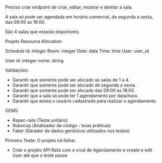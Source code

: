 Preciso criar endpoint de criar, editar, mostrar e deletar a sala.

A sala só pode ser agendada em horário comercial, de segunda a sexta, das 09:00 as 18:00.

São 4 salas que estarão disponíveis.

Projeto Resource Allocation 

Schedule
id: integer
Room: integer
Date: date
Time: time
User: user_id

User
id: integer
nome: string

Validações:

* Garantir que somente pode ser alocado as salas de 1 a 4.
* Garantir que somente pode ser alocado de segunda a sexta.
* Garantir que somente pode ser alocado das 09:00 as 18:00.
* Garantir que a sala só pode ter 1 agendamento por data/hora.
* Garantir que exista o usuário cadastrado para realizar o agendamento.

GEMS
* Rspec-rails (Teste unitário)
* Rubocop (Analisador de código - boas práticas)
* Faker (Gerador de dados genéricos utilizados nos testes)

Primeiro Teste: O projeto irá falhar.

* Criar o projeto API Rails com o crud de Agendamento e create e edit User até que o teste passe
